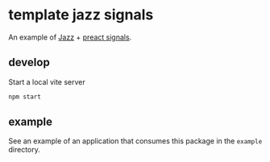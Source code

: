 # template jazz signals

An example of [Jazz](https://jazz.tools/) + [preact signals](https://preactjs.com/blog/introducing-signals/).

## develop
Start a local vite server

```bash
npm start
```

## example
See an example of an application that consumes this package in the `example` directory.
